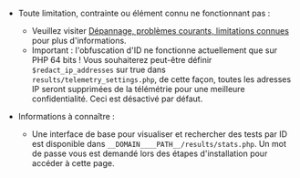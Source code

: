 * Toute limitation, contrainte ou élément connu ne fonctionnant pas :
     * Veuillez visiter [Dépannage, problèmes courants, limitations connues](https://github.com/librespeed/speedtest/wiki/Troubleshooting,-common-problems,-known-limitations) pour plus d'informations.
     * Important : l'obfuscation d'ID ne fonctionne actuellement que sur PHP 64 bits ! Vous souhaiterez peut-être définir `$redact_ip_addresses` sur true dans `results/telemetry_settings.php`, de cette façon, toutes les adresses IP seront supprimées de la télémétrie pour une meilleure confidentialité. Ceci est désactivé par défaut.

* Informations à connaître :
     * Une interface de base pour visualiser et rechercher des tests par ID est disponible dans `__DOMAIN____PATH__/results/stats.php`. Un mot de passe vous est demandé lors des étapes d'installation pour accéder à cette page.
